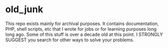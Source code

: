 # old_junk
This repo exists mainly for archival purposes.  It contains documentation, PHP, shell scripts, etc that I wrote for jobs or for learning purposes long long ago.  Some of this stuff is over a decade old at this point.  I STRONGLY SUGGEST you search for other ways to solve your problems.  
